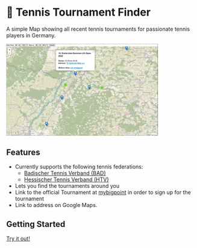 # 🎾 Tennis Tournament Finder

A simple Map showing all recent tennis tournaments for passionate tennis players in Germany.

<img width="80%" src="images/demo2.jpg">

## Features

* Currently supports the following tennis federations:
    * [Badischer Tennis Verband (BAD)](https://www.badischertennisverband.de/)
    * [Hessischer Tennis Verband (HTV)](https://www.htv-tennis.de/)
* Lets you find the tournaments around you
* Link to the official Tournament at [mybigpoint](https://spieler.tennis.de/web/guest/turniersuche) in order to sign up for the tournament
* Link to address on Google Maps.

## Getting Started

[Try it out!](https://timoknapp.github.io/tennis-tournament-finder/)
